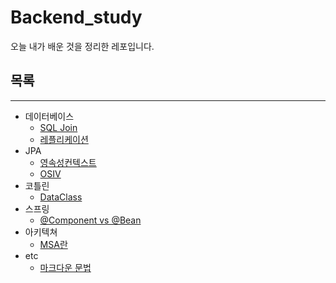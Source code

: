 # Backend_study
오늘 내가 배운 것을 정리한 레포입니다.

## 목록

---

- 데이터베이스
    - [SQL Join](https://github.com/tedsoftj1123/Backend_study/blob/main/DB/db_join.md)
    - [레플리케이션](https://github.com/tedsoftj1123/Backend_study/blob/main/DB/db_replication.md)
- JPA
    - [영속성컨텍스트](https://github.com/tedsoftj1123/Backend_study/blob/main/JPA/jpa.md)
    - [OSIV](https://github.com/tedsoftj1123/Backend_study/blob/main/JPA/osiv.md)
- 코틀린
    - [DataClass](https://github.com/tedsoftj1123/Backend_study/blob/main/kotlin/kotlin_dataclass.md)
- 스프링
    - [@Component vs @Bean](https://github.com/tedsoftj1123/Backend_study/blob/main/Spring/beanvscomponent.md)
- 아키텍쳐
    - [MSA란](https://github.com/tedsoftj1123/Backend_study/blob/main/아키텍쳐/msa.md)
- etc
    - [마크다운 문법](https://github.com/tedsoftj1123/Backend_study/blob/main/markdown/마크다운문법정리.md)
